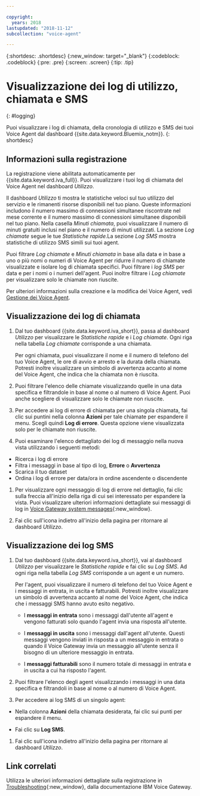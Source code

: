 ```yaml
---

copyright:
  years: 2018
lastupdated: "2018-11-12"
subcollection: "voice-agent"

---
```


{:shortdesc: .shortdesc}
{:new_window: target="_blank"}
{:codeblock: .codeblock}
{:pre: .pre}
{:screen: .screen}
{:tip: .tip}


# Visualizzazione dei log di utilizzo, chiamata e SMS
{: #logging}

Puoi visualizzare i log di chiamata, della cronologia di utilizzo e SMS dei tuoi Voice Agent dal dashboard {{site.data.keyword.Bluemix_notm}}.
{: shortdesc}

## Informazioni sulla registrazione

La registrazione viene abilitata automaticamente per {{site.data.keyword.iva_full}}. Puoi visualizzare i tuoi log di chiamata del Voice Agent nel dashboard _Utilizzo_.

Il dashboard _Utilizzo_ ti mostra le statistiche veloci sul tuo utilizzo del servizio e le rimanenti risorse disponibili nel tuo piano. Queste informazioni includono il numero massimo di connessioni simultanee riscontrate nel mese corrente e il numero massimo di connessioni simultanee disponibili nel tuo piano. Nella casella _Minuti chiamata_, puoi visualizzare il numero di minuti gratuiti inclusi nel piano e il numero di minuti utilizzati. La sezione _Log chiamate_ segue le tue _Statistiche rapide_.La sezione _Log SMS_ mostra statistiche di utilizzo SMS simili sui tuoi agent. 

Puoi filtrare _Log chiamate_ e _Minuti chiamata_ in base alla data e in base a uno o più nomi o numeri di Voice Agent per ridurre il numero di chiamate visualizzate e isolare log di chiamata specifici. Puoi filtrare i _log SMS_ per data e per i nomi o i numeri dell'agent. Puoi inoltre filtrare i _Log chiamate_ per visualizzare solo le chiamate non riuscite.

Per ulteriori informazioni sulla creazione e la modifica dei Voice Agent, vedi [Gestione dei Voice Agent](/docs/services/voice-agent?topic=voice-agent-managing).

##  Visualizzazione dei log di chiamata

1. Dal tuo dashboard {{site.data.keyword.iva_short}}, passa al dashboard _Utilizzo_ per visualizzare le _Statistiche rapide_ e i *Log chiamate*. Ogni riga nella tabella _Log chiamate_ corrisponde a una chiamata.

      Per ogni chiamata, puoi visualizzare il nome e il numero di telefono del tuo Voice Agent, le ore di avvio e arresto e la durata della chiamata. Potresti inoltre visualizzare un simbolo di avvertenza accanto al nome del Voice Agent, che indica che la chiamata non è riuscita.

1.  Puoi filtrare l'elenco delle chiamate visualizzando quelle in una data specifica e filtrandole in base al nome o al numero di Voice Agent. Puoi anche scegliere di visualizzare solo le chiamate non riuscite.

1. Per accedere ai log di errore di chiamata per una singola chiamata, fai clic sui puntini nella colonna **Azioni** per tale chiamate per espandere il menu. Scegli quindi **Log di errore**. Questa opzione viene visualizzata solo per le chiamate non riuscite.

1. Puoi esaminare l'elenco dettagliato dei log di messaggio nella nuova vista utilizzando i seguenti metodi:
  * Ricerca i log di errore
  * Filtra i messaggi in base al tipo di log, **Errore** o **Avvertenza**
  * Scarica il tuo dataset
  * Ordina i log di errore per data/ora in ordine ascendente o discendente

1. Per visualizzare ogni messaggio di log di errore nel dettaglio, fai clic sulla freccia all'inizio della riga di cui sei interessato per espandere la vista. Puoi visualizzare ulteriori informazioni dettagliate sui messaggi di log in [Voice Gateway system messages](https://www.ibm.com/support/knowledgecenter/SS4U29/messages.html){:new_window}.

1. Fai clic sull'icona indietro all'inizio della pagina per ritornare al dashboard _Utilizzo_.

##  Visualizzazione dei log SMS

1. Dal tuo dashboard {{site.data.keyword.iva_short}}, vai al dashboard _Utilizzo_ per visualizzare le _Statistiche rapide_ e fai clic su *Log SMS*. Ad ogni riga nella tabella _Log SMS_ corrisponde a un agent e un numero.

      Per l'agent, puoi visualizzare il numero di telefono del tuo Voice Agent e i messaggi in entrata, in uscita e fatturabili. Potresti inoltre visualizzare un simbolo di avvertenza accanto al nome del Voice Agent, che indica che i messaggi SMS hanno avuto esito negativo.

      - I **messaggi in entrata** sono i messaggi dall'utente all'agent e vengono fatturati solo quando l'agent invia una risposta all'utente. 

      - I **messaggi in uscita** sono i messaggi dall'agent all'utente. Questi messaggi vengono inviati in risposta a un messaggio in entrata o quando il Voice Gateway invia un messaggio all'utente senza il bisogno di un ulteriore messaggio in entrata. 

      - I **messaggi fatturabili** sono il numero totale di messaggi in entrata e in uscita a cui ha risposto l'agent.

1.  Puoi filtrare l'elenco degli agent visualizzando i messaggi in una data specifica e filtrandoli in base al nome o al numero di Voice Agent.  

1. Per accedere ai log SMS di un singolo agent:

  - Nella colonna **Azioni** della chiamata desiderata, fai clic sui punti per espandere il menu.
  
  - Fai clic su **Log SMS**.

1. Fai clic sull'icona indietro all'inizio della pagina per ritornare al dashboard _Utilizzo_.

## Link correlati
Utilizza le ulteriori informazioni dettagliate sulla registrazione in [Troubleshooting](https://www.ibm.com/support/knowledgecenter/SS4U29/troubleshooting.html){:new_window}, dalla documentazione IBM Voice Gateway.
